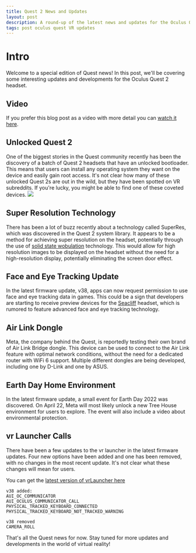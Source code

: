 ```yaml
---
title: Quest 2 News and Updates
layout: post
description: A round-up of the latest news and updates for the Oculus Quest 2 headset, including SuperRes technology, face and eye tracking, and Earth Day events.
tags: post oculus quest VR updates
---
```

# Intro

Welcome to a special edition of Quest news! In this post, we'll be covering some interesting updates and developments for the Oculus Quest 2 headset.

## Video
If you prefer this blog post as a video with more detail you can [watch it here](https://www.youtube.com/watch?v=HoNm6Gi4M2U).

## Unlocked Quest 2

One of the biggest stories in the Quest community recently has been the discovery of a batch of Quest 2 headsets that have an unlocked bootloader. This means that users can install any operating system they want on the device and easily gain root access. It's not clear how many of these unlocked Quest 2s are out in the wild, but they have been spotted on VR subreddits. If you're lucky, you might be able to find one of these coveted devices.
![](https://pbs.twimg.com/media/FPgu99bXMAQgeou?format=jpg)

## Super Resolution Technology

There has been a lot of buzz recently about a technology called SuperRes, which was discovered in the Quest 2 system library. It appears to be a method for achieving super resolution on the headset, potentially through the use of [solid state wobulation](https://www.edn.com/switchable-waveguide-doubles-xr-resolution/) technology. This would allow for high resolution images to be displayed on the headset without the need for a high-resolution display, potentially eliminating the screen door effect.

## Face and Eye Tracking Update

In the latest firmware update, v38, apps can now request permission to use face and eye tracking data in games. This could be a sign that developers are starting to receive preview devices for the [Seacliff](https://cdn.discordapp.com/attachments/867826173613309992/945688623263653958/IMG_0139.png) headset, which is rumored to feature advanced face and eye tracking technology.

## Air Link Dongle

Meta, the company behind the Quest, is reportedly testing their own brand of Air Link Bridge dongle. This device can be used to connect to the Air Link feature with optimal network conditions, without the need for a dedicated router with WiFi 6 support. Multiple different dongles are being developed, including one by D-Link and one by ASUS.

## Earth Day Home Environment

In the latest firmware update, a small event for Earth Day 2022 was discovered. On April 22, Meta will most likely unlock a new Tree House environment for users to explore. The event will also include a video about environmental protection.

## vr Launcher Calls

There have been a few updates to the vr launcher in the latest firmware updates. Four new options have been added and one has been removed, with no changes in the most recent update. It's not clear what these changes will mean for users.

You can get the [latest version of vrLauncher here](https://github.com/ptrpaws/vrLauncher/releases/)

```
v38 added:
AUI_OC_COMMUNICATOR
AUI_OCULUS_COMMUNICATOR_CALL
PHYSICAL_TRACKED_KEYBOARD_CONNECTED
PHYSICAL_TRACKED_KEYBOARD_NOT_TRACKED_WARNING

v38 removed
CAMERA_ROLL
````

That's all the Quest news for now. Stay tuned for more updates and developments in the world of virtual reality!

